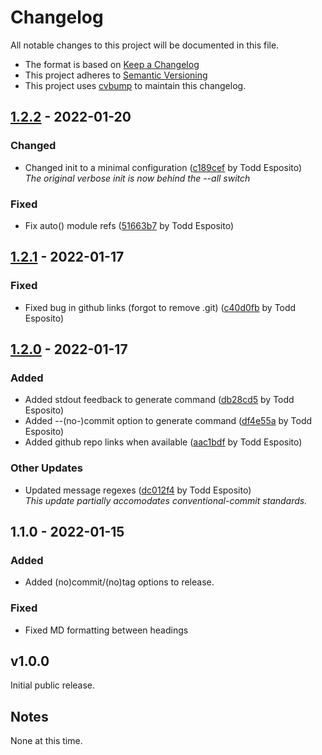 # Changelog

All notable changes to this project will be documented in this file.

* The format is based on [Keep a Changelog](https://keepachangelog.com/)
* This project adheres to [Semantic Versioning](https://semver.org/)
* This project uses [cvbump](https://github.com/tdesposito/cvbump) to maintain this changelog.

## [1.2.2](https://github.com/tdesposito/ChangelogVersionTool/releases/tag/v1.2.2) - 2022-01-20

### Changed

* Changed init to a minimal configuration ([c189cef](https://github.com/tdesposito/ChangelogVersionTool/commit/c189cef8955708dc24bd0910518640113536f005) by Todd Esposito)
  <br>_The original verbose init is now behind the --all switch_

### Fixed

* Fix auto() module refs ([51663b7](https://github.com/tdesposito/ChangelogVersionTool/commit/51663b771f5f08cd28c1e66eefdd5ebba6791e96) by Todd Esposito)

## [1.2.1](https://github.com/tdesposito/ChangelogVersionTool/releases/tag/1.2.1) - 2022-01-17

### Fixed

* Fixed bug in github links (forgot to remove .git) ([c40d0fb](https://github.com/tdesposito/ChangelogVersionTool/commit/c40d0fb7eb7a4df14061ab34949948c32628b5bc) by Todd Esposito)

## [1.2.0](https://github.com/tdesposito/ChangelogVersionTool.git/releases/tag/1.2.0) - 2022-01-17

### Added

* Added stdout feedback to generate command ([db28cd5](https://github.com/tdesposito/ChangelogVersionTool.git/commit/db28cd5a0eed6883553d9d131229ce6f14d9b0fd) by Todd Esposito)
* Added --(no-)commit option to generate command ([df4e55a](https://github.com/tdesposito/ChangelogVersionTool.git/commit/df4e55a1966e62ddcfc726fee1a2f34153a222f2) by Todd Esposito)
* Added github repo links when available ([aac1bdf](https://github.com/tdesposito/ChangelogVersionTool.git/commit/aac1bdf147d9d946a722abc0c3aef73d29dc7f82) by Todd Esposito)

### Other Updates

* Updated message regexes ([dc012f4](https://github.com/tdesposito/ChangelogVersionTool.git/commit/dc012f417ced6a5c5edad31c81170c8b3c9e42af) by Todd Esposito)
  <br>_This update partially accomodates conventional-commit standards._

## 1.1.0 - 2022-01-15

### Added

* Added (no)commit/(no)tag options to release.

### Fixed

* Fixed MD formatting between headings

## v1.0.0

Initial public release.

## Notes

None at this time.
